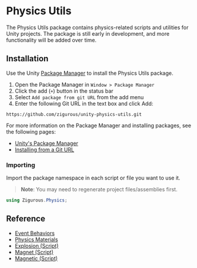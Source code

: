 # Physics Utils

The Physics Utils package contains physics-related scripts and utilities for Unity projects. The package is still early in development, and more functionality will be added over time.

## Installation

Use the Unity [Package Manager](https://docs.unity3d.com/Manual/upm-ui.html) to install the Physics Utils package.

1. Open the Package Manager in `Window > Package Manager`
2. Click the add (`+`) button in the status bar
3. Select `Add package from git URL` from the add menu
4. Enter the following Git URL in the text box and click Add:

```http
https://github.com/zigurous/unity-physics-utils.git
```

For more information on the Package Manager and installing packages, see the following pages:

- [Unity's Package Manager](https://docs.unity3d.com/Manual/Packages.html)
- [Installing from a Git URL](https://docs.unity3d.com/Manual/upm-ui-giturl.html)

### Importing

Import the package namespace in each script or file you want to use it.

> **Note**: You may need to regenerate project files/assemblies first.

```csharp
using Zigurous.Physics;
```

## Reference

- [Event Behaviors](https://docs.zigurous.com/com.zigurous.physics/manual/events.html)
- [Physics Materials](https://docs.zigurous.com/com.zigurous.physics/manual/materials.html)
- [Explosion (Script)](https://docs.zigurous.com/com.zigurous.physics/api/Zigurous.Physics.Explosion.html)
- [Magnet (Script)](https://docs.zigurous.com/com.zigurous.physics/api/Zigurous.Physics.Magnet.html)
- [Magnetic (Script)](https://docs.zigurous.com/com.zigurous.physics/api/Zigurous.Physics.Magnetic.html)
